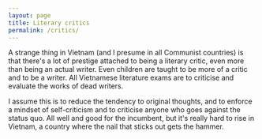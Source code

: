 ```yaml
---
layout: page
title: Literary critics
permalink: /critics/
---
```


A strange thing in Vietnam (and I presume in all Communist countries) is that there's a lot of prestige attached to being a literary critic, even more than being an actual writer. Even children are taught to be more of a critic and to be a writer. All Vietnamese literature exams are to criticise and evaluate the works of dead writers.

I assume this is to reduce the tendency to original thoughts, and to enforce a mindset of self-criticism and to criticise anyone who goes against the status quo. All well and good for the incumbent, but it's really hard to rise in Vietnam, a country where the nail that sticks out gets the hammer.